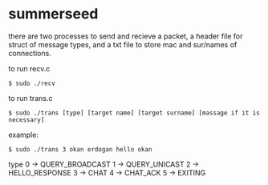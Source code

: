 # summerseed


there are two processes to send and recieve a packet, a header file for struct of message types, and a txt file to store mac and sur/names of connections.

to run recv.c 
	
	
	$ sudo ./recv
to run trans.c
	
	
	$ sudo ./trans [type] [target name] [target surname] [massage if it is necessary]
example: 
	
	
	$ sudo ./trans 3 okan erdogan hello okan

type 0 -> QUERY_BROADCAST
     1 -> QUERY_UNICAST
     2 -> HELLO_RESPONSE
     3 -> CHAT
     4 -> CHAT_ACK
     5 -> EXITING
